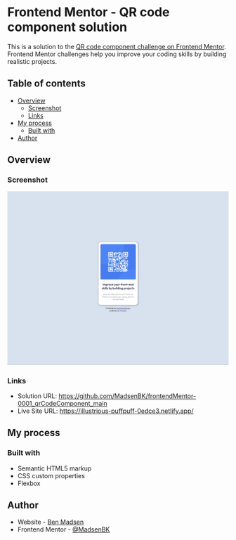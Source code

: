 # Frontend Mentor - QR code component solution

This is a solution to the [QR code component challenge on Frontend Mentor](https://www.frontendmentor.io/challenges/qr-code-component-iux_sIO_H). Frontend Mentor challenges help you improve your coding skills by building realistic projects. 

## Table of contents

- [Overview](#overview)
  - [Screenshot](#screenshot)
  - [Links](#links)
- [My process](#my-process)
  - [Built with](#built-with)
- [Author](#author)


## Overview

### Screenshot

![](Screenshot.jpg)

### Links

- Solution URL: https://github.com/MadsenBK/frontendMentor-0001_qrCodeComponent_main
- Live Site URL: https://illustrious-puffpuff-0edce3.netlify.app/

## My process

### Built with

- Semantic HTML5 markup
- CSS custom properties
- Flexbox

## Author

- Website - [Ben Madsen](https://www.bkmadsen.com)
- Frontend Mentor - [@MadsenBK](https://www.frontendmentor.io/profile/MadsenBK)

